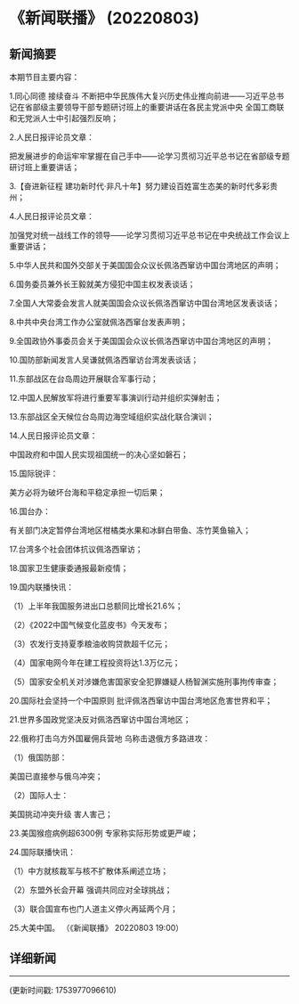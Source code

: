# 《新闻联播》 (20220803)

## 新闻摘要

本期节目主要内容：


1.同心同德 接续奋斗 不断把中华民族伟大复兴历史伟业推向前进——习近平总书记在省部级主要领导干部专题研讨班上的重要讲话在各民主党派中央 全国工商联和无党派人士中引起强烈反响；


2.人民日报评论员文章：

把发展进步的命运牢牢掌握在自己手中——论学习贯彻习近平总书记在省部级专题研讨班上重要讲话；


3.【奋进新征程 建功新时代·非凡十年】努力建设百姓富生态美的新时代多彩贵州；


4.人民日报评论员文章：

加强党对统一战线工作的领导——论学习贯彻习近平总书记在中央统战工作会议上重要讲话；


5.中华人民共和国外交部关于美国国会众议长佩洛西窜访中国台湾地区的声明；


6.国务委员兼外长王毅就美方侵犯中国主权发表谈话；


7.全国人大常委会发言人就美国国会众议长佩洛西窜访中国台湾地区发表谈话；


8.中共中央台湾工作办公室就佩洛西窜台发表声明；


9.全国政协外事委员会关于美国国会众议长佩洛西窜访中国台湾地区的声明；


10.国防部新闻发言人吴谦就佩洛西窜访台湾发表谈话；


11.东部战区在台岛周边开展联合军事行动；


12.中国人民解放军将进行重要军事演训行动并组织实弹射击；


13.东部战区全天候位台岛周边海空域组织实战化联合演训；


14.人民日报评论员文章：

中国政府和中国人民实现祖国统一的决心坚如磐石；


15.国际锐评：

美方必将为破坏台海和平稳定承担一切后果；


16.国台办：

有关部门决定暂停台湾地区柑橘类水果和冰鲜白带鱼、冻竹荚鱼输入；


17.台湾多个社会团体抗议佩洛西窜访；


18.国家卫生健康委通报最新疫情；


19.国内联播快讯：


（1）上半年我国服务进出口总额同比增长21.6%；


（2）《2022中国气候变化蓝皮书》今天发布；


（3）农发行支持夏季粮油收购贷款超千亿元；


（4）国家电网今年在建工程投资将达1.3万亿元；


（5）国家安全机关对涉嫌危害国家安全犯罪嫌疑人杨智渊实施刑事拘传审查；


20.国际社会坚持一个中国原则 批评佩洛西窜访中国台湾地区危害世界和平；


21.世界多国政党坚决反对佩洛西窜访中国台湾地区；


22.俄称打击乌方外国雇佣兵营地 乌称击退俄方多路进攻：


（1）俄国防部：

美国已直接参与俄乌冲突；


（2）国际人士：

美国挑动冲突升级 害人害己；


23.美国猴痘病例超6300例 专家称实际形势或更严峻；


24.国际联播快讯：


（1）中方就核裁军与核不扩散体系阐述立场；


（2）东盟外长会开幕 强调共同应对全球挑战；


（3）联合国宣布也门人道主义停火再延两个月；


25.大美中国。
（《新闻联播》 20220803 19:00）

## 详细新闻

---

(更新时间戳: 1753977096610)

